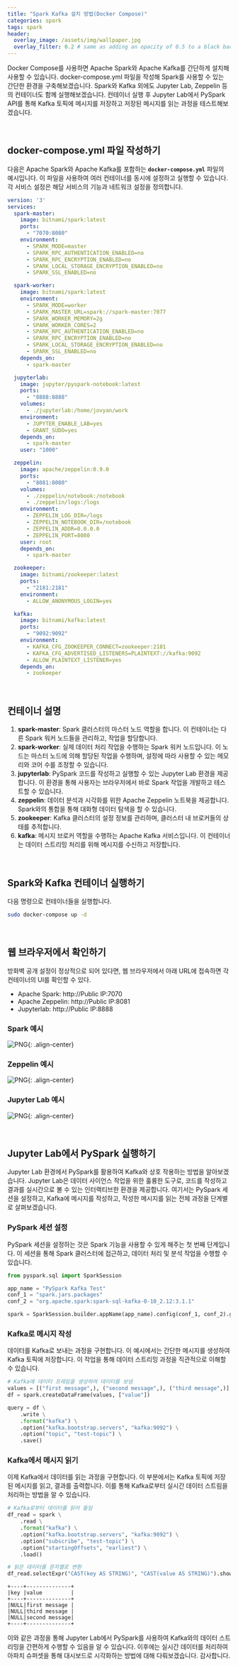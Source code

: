 ```yaml
---
title: "Spark Kafka 설치 방법(Docker Compose)"
categories: spark
tags: spark
header:
  overlay_image: /assets/img/wallpaper.jpg
  overlay_filter: 0.2 # same as adding an opacity of 0.5 to a black background
---
```

Docker Compose를 사용하면 Apache Spark와 Apache Kafka를 간단하게 설치해 사용할 수 있습니다. docker-compose.yml 파일을 작성해 Spark를 사용할 수 있는 간단한 환경을 구축해보겠습니다. Spark와 Kafka 외에도 Jupyter Lab, Zeppelin 등의 컨테이너도 함께 실행해보겠습니다. 컨테이너 실행 후 Jupyter Lab에서 PySpark API를 통해 Kafka 토픽에 메시지를 저장하고 저장된 메시지를 읽는 과정을 테스트해보겠습니다.

<br>

## docker-compose.yml 파일 작성하기

다음은 Apache Spark와 Apache Kafka를 포함하는 **`docker-compose.yml`** 파일의 예시입니다. 이 파일을 사용하여 여러 컨테이너를 동시에 설정하고 실행할 수 있습니다. 각 서비스 설정은 해당 서비스의 기능과 네트워크 설정을 정의합니다.

```yaml
version: '3'
services:
  spark-master:
    image: bitnami/spark:latest
    ports:
      - "7070:8080"
    environment:
      - SPARK_MODE=master
      - SPARK_RPC_AUTHENTICATION_ENABLED=no
      - SPARK_RPC_ENCRYPTION_ENABLED=no
      - SPARK_LOCAL_STORAGE_ENCRYPTION_ENABLED=no
      - SPARK_SSL_ENABLED=no

  spark-worker:
    image: bitnami/spark:latest
    environment:
      - SPARK_MODE=worker
      - SPARK_MASTER_URL=spark://spark-master:7077
      - SPARK_WORKER_MEMORY=2g
      - SPARK_WORKER_CORES=2
      - SPARK_RPC_AUTHENTICATION_ENABLED=no
      - SPARK_RPC_ENCRYPTION_ENABLED=no
      - SPARK_LOCAL_STORAGE_ENCRYPTION_ENABLED=no
      - SPARK_SSL_ENABLED=no
    depends_on:
      - spark-master

  jupyterlab:
    image: jupyter/pyspark-notebook:latest
    ports:
      - "8888:8888"
    volumes:
      - ./jupyterlab:/home/jovyan/work
    environment:
      - JUPYTER_ENABLE_LAB=yes
      - GRANT_SUDO=yes
    depends_on:
      - spark-master
    user: "1000"

  zeppelin:
    image: apache/zeppelin:0.9.0
    ports:
      - "8081:8080"
    volumes:
      - ./zeppelin/notebook:/notebook
      - ./zeppelin/logs:/logs
    environment:
      - ZEPPELIN_LOG_DIR=/logs
      - ZEPPELIN_NOTEBOOK_DIR=/notebook
      - ZEPPELIN_ADDR=0.0.0.0
      - ZEPPELIN_PORT=8080
    user: root
    depends_on:
      - spark-master

  zookeeper:
    image: bitnami/zookeeper:latest
    ports:
      - "2181:2181"
    environment:
      - ALLOW_ANONYMOUS_LOGIN=yes

  kafka:
    image: bitnami/kafka:latest
    ports:
      - "9092:9092"
    environment:
      - KAFKA_CFG_ZOOKEEPER_CONNECT=zookeeper:2181
      - KAFKA_CFG_ADVERTISED_LISTENERS=PLAINTEXT://kafka:9092
      - ALLOW_PLAINTEXT_LISTENER=yes
    depends_on:
      - zookeeper
```

<br>

## 컨테이너 설명

1. **spark-master**: Spark 클러스터의 마스터 노드 역할을 합니다. 이 컨테이너는 다른 Spark 워커 노드들을 관리하고, 작업을 할당합니다.
2. **spark-worker**: 실제 데이터 처리 작업을 수행하는 Spark 워커 노드입니다. 이 노드는 마스터 노드에 의해 할당된 작업을 수행하며, 설정에 따라 사용할 수 있는 메모리와 코어 수를 조정할 수 있습니다.
3. **jupyterlab**: PySpark 코드를 작성하고 실행할 수 있는 Jupyter Lab 환경을 제공합니다. 이 환경을 통해 사용자는 브라우저에서 바로 Spark 작업을 개발하고 테스트할 수 있습니다.
4. **zeppelin**: 데이터 분석과 시각화를 위한 Apache Zeppelin 노트북을 제공합니다. Spark와의 통합을 통해 대화형 데이터 탐색을 할 수 있습니다.
5. **zookeeper**: Kafka 클러스터의 설정 정보를 관리하며, 클러스터 내 브로커들의 상태를 추적합니다.
6. **kafka**: 메시지 브로커 역할을 수행하는 Apache Kafka 서비스입니다. 이 컨테이너는 데이터 스트리밍 처리를 위해 메시지를 수신하고 저장합니다.

<br>

## Spark와 Kafka 컨테이너 실행하기

다음 명령으로 컨테이너들을 실행합니다.

```bash
sudo docker-compose up -d
```

<br>

## 웹 브라우저에서 확인하기

방화벽 공개 설정이 정상적으로 되어 있다면, 웹 브라우저에서 아래 URL에 접속하면 각 컨테이너의 UI를 확인할 수 있다.

- Apache Spark: http://Public IP:7070
- Apache Zeppelin: http://Public IP:8081
- Jupyterlab: http://Public IP:8888

### Spark 예시

![PNG](/assets/img/post_img/2024-05-09-install-spark/1.png){: .align-center}

### Zeppelin 예시

![PNG](/assets/img/post_img/2024-05-09-install-spark/2.png){: .align-center}

### Jupyter Lab 예시

![PNG](/assets/img/post_img/2024-05-09-install-spark/3.png){: .align-center}

<br>

## Jupyter Lab에서 PySpark 실행하기

Jupyter Lab 환경에서 PySpark를 활용하여 Kafka와 상호 작용하는 방법을 알아보겠습니다. Jupyter Lab은 데이터 사이언스 작업을 위한 훌륭한 도구로, 코드를 작성하고 결과를 실시간으로 볼 수 있는 인터랙티브한 환경을 제공합니다. 여기서는 PySpark 세션을 설정하고, Kafka에 메시지를 작성하고, 작성한 메시지를 읽는 전체 과정을 단계별로 살펴보겠습니다.

### PySpark 세션 설정

PySpark 세션을 설정하는 것은 Spark 기능을 사용할 수 있게 해주는 첫 번째 단계입니다. 이 세션을 통해 Spark 클러스터에 접근하고, 데이터 처리 및 분석 작업을 수행할 수 있습니다.

```python
from pyspark.sql import SparkSession

app_name = "PySpark Kafka Test"
conf_1 = "spark.jars.packages"
conf_2 = "org.apache.spark:spark-sql-kafka-0-10_2.12:3.1.1"

spark = SparkSession.builder.appName(app_name).config(conf_1, conf_2).getOrCreate()
```

### Kafka로 메시지 작성

데이터를 Kafka로 보내는 과정을 구현합니다. 이 예시에서는 간단한 메시지를 생성하여 Kafka 토픽에 저장합니다. 이 작업을 통해 데이터 스트리밍 과정을 직관적으로 이해할 수 있습니다.

```python
# Kafka에 데이터 프레임을 생성하여 데이터를 보냄
values = [("first message",), ("second message",), ("third message",)]
df = spark.createDataFrame(values, ["value"])

query = df \
    .write \
    .format("kafka") \
    .option("kafka.bootstrap.servers", "kafka:9092") \
    .option("topic", "test-topic") \
    .save()
```

### Kafka에서 메시지 읽기

이제 Kafka에서 데이터를 읽는 과정을 구현합니다. 이 부분에서는 Kafka 토픽에 저장된 메시지를 읽고, 결과를 출력합니다. 이를 통해 Kafka로부터 실시간 데이터 스트림을 처리하는 방법을 알 수 있습니다.

```python
# Kafka로부터 데이터를 읽어 들임
df_read = spark \
    .read \
    .format("kafka") \
    .option("kafka.bootstrap.servers", "kafka:9092") \
    .option("subscribe", "test-topic") \
    .option("startingOffsets", "earliest") \
    .load()

# 읽은 데이터를 문자열로 변환
df_read.selectExpr("CAST(key AS STRING)", "CAST(value AS STRING)").show(truncate=False)
```

```
+----+--------------+
|key |value         |
+----+--------------+
|NULL|first message |
|NULL|third message |
|NULL|second message|
+----+--------------+
```

이와 같은 과정을 통해 Jupyter Lab에서 PySpark를 사용하여 Kafka와의 데이터 스트리밍을 간편하게 수행할 수 있음을 알 수 있습니다. 이후에는 실시간 데이터를 처리하여 아파치 슈퍼셋을 통해 대시보드로 시각화하는 방법에 대해 다뤄보겠습니다. 감사합니다.